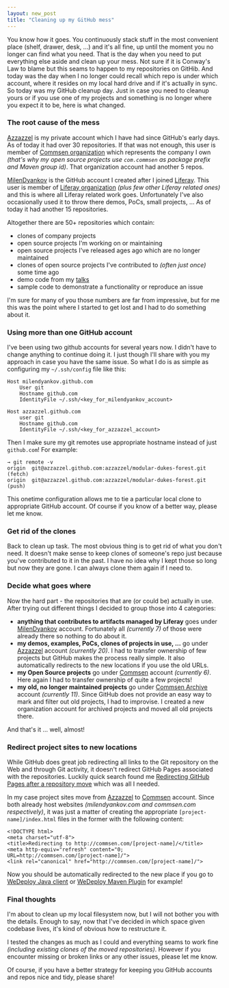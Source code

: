 ```yaml
---
layout: new_post
title: "Cleaning up my GitHub mess"
---
```


You know how it goes. You continuously stack stuff in the most convenient place (shelf, drawer, desk, ...) and it's all fine, up until the moment you no longer can find what you need. That is the day when you need to put everything else aside and clean up your mess. Not sure if it is Conway's Law to blame but this seams to happen to my repositories on GitHib. And today was the day when I no longer could recall which repo is under which account, where it resides on my local hard drive and if it's actually in sync. So today was my GitHub cleanup day. Just in case you need to cleanup yours or if you use one of my projects and something is no longer where you expect it to be, here is what changed.

<!--more-->

### The root cause of the mess

[Azzazzel](https://github.com/azzazzel) is my private account which I have had since GitHub's early days. As of today it had over 30 repositories. If that was not enough, this user is member of [Commsen organization](https://github.com/Commsen) which represents the company I own _(that's why my open source projects use `com.commsen` as package prefix and Maven group id)_. That organization account had another 5 repos.

[MilenDyankov](https://github.com/milendyankov) is the GitHub account I created after I joined [Liferay](http://liferay.com). This user is member of [Liferay organization](https://github.com/liferay/) _(plus few other Liferay related ones)_ and this is where all Liferay related work goes. Unfortunately I've also occasionally used it to throw there demos, PoCs, small projects, ... As of today it had another 15 repositories.

Altogether there are 50+ repositories which contain:

 - clones of company projects
 - open source projects I'm working on or maintaining
 - open source projects I've released ages ago which are no longer maintained
 - clones of open source projects I've contributed to _(often just once)_ some time ago
 - demo code from my [talks](http://milendyankov.com/talks)
 - sample code to demonstrate a functionality or reproduce an issue

I'm sure for many of you those numbers are far from impressive, but for me this was the point where I started to get lost and I had to do something about it.

### Using more than one GitHub account

I've been using two github accounts for several years now. I didn't have to change anything to continue doing it. I just though I'll share with you my approach in case you have the same issue. So what I do is as simple as configuring my `~/.ssh/config` file like this:

```
Host milendyankov.github.com
    User git
    Hostname github.com
    IdentityFile ~/.ssh/<key_for_milendyankov_account>

Host azzazzel.github.com
    user git
    Hostname github.com
    IdentityFile ~/.ssh/<key_for_azzazzel_account>   
```

Then I make sure my git remotes use appropriate hostname instead of just `github.com`! For example:

```
→ git remote -v
origin	git@azzazzel.github.com:azzazzel/modular-dukes-forest.git (fetch)
origin	git@azzazzel.github.com:azzazzel/modular-dukes-forest.git (push)
```

This onetime configuration allows me to tie a particular local clone to appropriate GitHub account. Of course if you know of a better way, please let me know.


### Get rid of the clones

Back to clean up task. The most obvious thing is to get rid of what you don't need. It doesn't make sense to keep clones of someone's repo just because you've contributed to it in the past. I have no idea why I kept those so long but now they are gone. I can always clone them again if I need to.

### Decide what goes where

Now the hard part - the repositories that are (or could be) actually in use. After trying out different things I decided to group those into 4 categories:

 - **anything that contributes to artifacts managed by Liferay** goes under [MilenDyankov](https://github.com/milendyankov) account. Fortunately all _(currently 7)_ of those were already there so nothing to do about it.
 - **my demos, examples, PoCs, clones of projects in use, ...** go under [Azzazzel](https://github.com/azzazzel) account _(currently 20)_. I had to transfer ownership of few projects but GitHub makes the process really simple. It also automatically redirects to the new locations if you use the old URLs.
 - **my Open Source projects** go under [Commsen](https://github.com/Commsen) account _(currently 6)_. Here again I had to transfer ownership of quite a few projects!
 - **my old, no longer maintained projects** go under [Commsen Archive](https://github.com/CommsenArchive) account _(currently 11)_. Since GitHub does not provide an easy way to mark and filter out old projects, I had to improvise. I created a new organization account for archived projects and moved all old projects there.  

And that's it ... well, almost!

### Redirect project sites to new locations

While GitHub does great job redirecting all links to the Git repository on the Web and through Git activity, it doesn't redirect GitHub Pages associated with the repositories. Luckily quick search found me [Redirecting GitHub Pages after a repository move](https://gist.github.com/domenic/1f286d415559b56d725bee51a62c24a7) which was all I needed.

In my case project sites move from [Azzazzel](https://github.com/azzazzel) to [Commsen](https://github.com/Commsen) account. Since both already host websites _(milendyankov.com and commsen.com respectively)_, it was just a matter of creating the appropriate `[project-name]/index.html` files in the former with the following content:

```
<!DOCTYPE html>
<meta charset="utf-8">
<title>Redirecting to http://commsen.com/[project-name]/</title>
<meta http-equiv="refresh" content="0; URL=http://commsen.com/[project-name]/">
<link rel="canonical" href="http://commsen.com/[project-name]/">

```

Now you should be automatically redirected to the new place if you go to [WeDeploy Java client](http://milendyankov.com/wedeploy-client/) or [WeDeploy Maven Plugin](http://milendyankov.com/wedeploy-maven-plugin/) for example!

### Final thoughts
I'm about to clean up my local filesystem now, but I will not bother you with the details. Enough to say, now that I've decided in which space given codebase lives, it's kind of obvious how to restructure it.

I tested the changes as much as I could and everything seams to work fine _(including existing clones of the moved repositories)_. However if you encounter missing or broken links or any other issues, please let me know.

Of course, if you have a better strategy for keeping you GitHub accounts and repos nice and tidy, please share!
